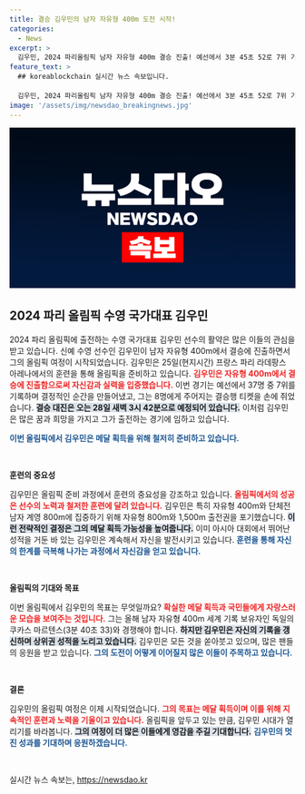 ```yaml
---
title: 결승 김우민의 남자 자유형 400m 도전 시작!
categories:
  - News
excerpt: >
  김우민, 2024 파리올림픽 남자 자유형 400m 결승 진출! 예선에서 3분 45초 52로 7위 기록, 메달 꿈이 가까워졌다. 28일 결승에서의 치열한 경쟁, 기대하세요!
feature_text: >
  ## koreablockchain 실시간 뉴스 속보입니다.

  김우민, 2024 파리올림픽 남자 자유형 400m 결승 진출! 예선에서 3분 45초 52로 7위 기록, 메달 꿈이 가까워졌다. 28일 결승에서의 치열한 경쟁, 기대하세요!
image: '/assets/img/newsdao_breakingnews.jpg'
---
```


<p><img src="/assets/img/newsdao_breakingnews.jpg" alt="koreablockchain 속보" /></p>

<h2 data-ke-size="size26">2024 파리 올림픽 수영 국가대표 김우민</h2>

<p data-ke-size="size16">2024 파리 올림픽에 출전하는 수영 국가대표 김우민 선수의 활약은 많은 이들의 관심을 받고 있습니다. 신예 수영 선수인 김우민이 남자 자유형 400m에서 결승에 진출하면서 그의 올림픽 여정이 시작되었습니다. 김우민은 25일(현지시간) 프랑스 파리 라데팡스 아레나에서의 훈련을 통해 올림픽을 준비하고 있습니다. <b><span style="color: #ee2323;">김우민은 자유형 400m에서 결승에 진출함으로써 자신감과 실력을 입증했습니다.</span></b> 이번 경기는 예선에서 37명 중 7위를 기록하며 결정적인 순간을 만들어냈고, 그는 8명에게 주어지는 결승행 티켓을 손에 쥐었습니다. <b><span style="background-color: #21538527;">결승 대진은 오는 28일 새벽 3시 42분으로 예정되어 있습니다.</span></b> 이처럼 김우민은 많은 꿈과 희망을 가지고 그가 출전하는 경기에 임하고 있습니다.</p>

<p><b><span style="color: #1a5490;">이번 올림픽에서 김우민은 메달 획득을 위해 철저히 준비하고 있습니다.</span></b></p>

<p data-ke-size="size16">&nbsp;</p>

<p><b>훈련의 중요성</b></p>

<p data-ke-size="size16">김우민은 올림픽 준비 과정에서 훈련의 중요성을 강조하고 있습니다. <b><span style="color: #ee2323;">올림픽에서의 성공은 선수의 노력과 철저한 훈련에 달려 있습니다.</span></b> 김우민은 특히 자유형 400m와 단체전 남자 계영 800m에 집중하기 위해 자유형 800m와 1,500m 출전권을 포기했습니다. <b><span style="background-color: #21538527;">이런 전략적인 결정은 그의 메달 획득 가능성을 높여줍니다.</span></b> 이미 아시아 대회에서 뛰어난 성적을 거둔 바 있는 김우민은 계속해서 자신을 발전시키고 있습니다. <b><span style="color: #1a5490;">훈련을 통해 자신의 한계를 극복해 나가는 과정에서 자신감을 얻고 있습니다.</span></b></p>

<p data-ke-size="size16">&nbsp;</p>

<p><b>올림픽의 기대와 목표</b></p>

<p data-ke-size="size16">이번 올림픽에서 김우민의 목표는 무엇일까요? <b><span style="color: #ee2323;">확실한 메달 획득과 국민들에게 자랑스러운 모습을 보여주는 것입니다.</span></b> 그는 올해 남자 자유형 400m 세계 기록 보유자인 독일의 쿠카스 마르텐스(3분 40초 33)와 경쟁해야 합니다. <b><span style="background-color: #21538527;">하지만 김우민은 자신의 기록을 갱신하며 상위권 성적을 노리고 있습니다.</span></b> 김우민은 모든 것을 쏟아붓고 있으며, 많은 팬들의 응원을 받고 있습니다. <b><span style="color: #1a5490;">그의 도전이 어떻게 이어질지 많은 이들이 주목하고 있습니다.</span></b></p>

<p data-ke-size="size16">&nbsp;</p>

<p><b>결론</b></p>

<p data-ke-size="size16">김우민의 올림픽 여정은 이제 시작되었습니다. <b><span style="color: #ee2323;">그의 목표는 메달 획득이며 이를 위해 지속적인 훈련과 노력을 기울이고 있습니다.</span></b> 올림픽을 앞두고 있는 만큼, 김우민 시대가 열리기를 바라봅니다. <b><span style="background-color: #21538527;">그의 여정이 더 많은 이들에게 영감을 주길 기대합니다.</span></b> <b><span style="color: #1a5490;">김우민의 멋진 성과를 기대하며 응원하겠습니다.</span></b></p>

<p data-ke-size="size16">&nbsp;</p>
실시간 뉴스 속보는, <a href="https://newsdao.kr" rel="dofollow">https://newsdao.kr</a>


